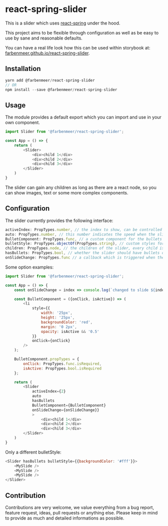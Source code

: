 # react-spring-slider

This is a slider which uses [react-spring](https://www.react-spring.io/) under 
the hood.

This project aims to be flexible through configuration as well as be easy to use 
by sane and reasonable defaults.

You can have a real life look how this can be used within storybook at: 
[farbenmeer.github.io/react-spring-slider](https://farbenmeer.github.io/react-spring-slider).

## Installation

```js
yarn add @farbenmeer/react-spring-slider
// OR
npm install --save @farbenmeer/react-spring-slider
```

## Usage

The module provides a default export which you can import and use in your own 
component.

```js
import Slider from '@farbenmeer/react-spring-slider';

const App = () => {
	return (
		<Slider>
			<div>child 1</div>
			<div>child 2</div>
			<div>child 3</div>
		</Slider>
	)
}
```

The slider can gain any children as long as there are a react node, so you can 
show images, text or some more complex components.

## Configuration

The slider currently provides the following interface:

```js
activeIndex: PropTypes.number, // the index to show, can be controlled
auto: PropTypes.number, // this number indicates the speed when the slider should be slide to next slide (milliseconds)
BulletComponent: PropTypes.func, // a custom component for the bullets
bulletStyle: PropTypes.objectOf(PropTypes.string), // custom styles for the bullets
children: PropTypes.node, // the children of the slider, every child is a single slide
hasBullets: PropTypes.bool, // whether the slider should have bullets or not
onSlideChange: PropTypes.func // a callback which is triggered when the slides changed either manually or automatically
```

Some option examples:
```js
import Slider from '@farbenmeer/react-spring-slider';

const App = () => {
	const onSlideChange = index => console.log(`changed to slide ${index}`);

	const BulletComponent = ({onClick, isActive}) => (
		<li
			style={{
				width: '25px',
				height: '25px',
				backgroundColor: 'red',
				margin: '0 2px',
				opacity: isActive && '0.5'
			}}
			onClick={onClick}
		/>
	);

	BulletComponent.propTypes = {
		onClick: PropTypes.func.isRequired,
		isActive: PropTypes.bool.isRequired
	};

	return (
		<Slider 
			activeIndex={2} 
			auto 
			hasBullets 
			BulletComponent={BulletComponent}
			onSlideChange={onSlideChange}}
			>
				<div>child 1</div>
				<div>child 2</div>
				<div>child 3</div>
		</Slider>
	)
}
```

Only a different bulletStyle:
```js
<Slider hasBullets bulletStyle={{backgroundColor: '#fff'}}>
	<MySlide />
	<MySlide />
	<MySlide />
</Slider>
```

## Contribution

Contributions are very welcome, we value everything from a bug report, feature 
request, ideas, pull requests or anything else.
Please keep in mind to provide as much and detailed informations as possible.
